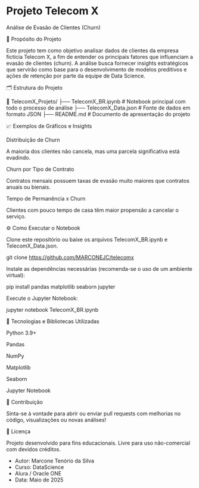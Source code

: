 # Projeto Telecom X 
Análise de Evasão de Clientes (Churn)

🧾 Propósito do Projeto

Este projeto tem como objetivo analisar dados de clientes da empresa fictícia Telecom X, a fim de entender os principais fatores que influenciam a evasão de clientes (churn). A análise busca fornecer insights estratégicos que servirão como base para o desenvolvimento de modelos preditivos e ações de retenção por parte da equipe de Data Science.

🗂️ Estrutura do Projeto

📁 TelecomX_Projeto/
├── TelecomX_BR.ipynb          # Notebook principal com todo o processo de análise
├── TelecomX_Data.json         # Fonte de dados em formato JSON
├── README.md                  # Documento de apresentação do projeto

📈 Exemplos de Gráficos e Insights

Distribuição de Churn

A maioria dos clientes não cancela, mas uma parcela significativa está evadindo.

Churn por Tipo de Contrato

Contratos mensais possuem taxas de evasão muito maiores que contratos anuais ou bienais.

Tempo de Permanência x Churn


Clientes com pouco tempo de casa têm maior propensão a cancelar o serviço.

⚙️ Como Executar o Notebook

Clone este repositório ou baixe os arquivos TelecomX_BR.ipynb e TelecomX_Data.json.

git clone https://github.com/MARCONEJC/telecomx

Instale as dependências necessárias (recomenda-se o uso de um ambiente virtual):

pip install pandas matplotlib seaborn jupyter

Execute o Jupyter Notebook:

jupyter notebook TelecomX_BR.ipynb

🧠 Tecnologias e Bibliotecas Utilizadas

Python 3.9+

Pandas

NumPy

Matplotlib

Seaborn

Jupyter Notebook

🤝 Contribuição

Sinta-se à vontade para abrir ou enviar pull requests com melhorias no código, visualizações ou novas análises!

📄 Licença

Projeto desenvolvido para fins educacionais. Livre para uso não-comercial com devidos créditos.

 - Autor: Marcone Tenório da Silva
 - Curso: DataScience               
 - Alura / Oracle ONE
 - Data: Maio de 2025


